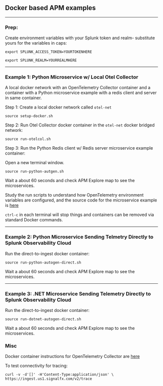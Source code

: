 ## Docker based APM examples

---
### Prep:
Create environment variables with your Splunk token and realm- substitute yours for the variables in caps:  
```
export SPLUNK_ACCESS_TOKEN=YOURTOKENHERE
```
```
export SPLUNK_REALM=YOURREALMHERE
```

---
### Example 1: Python Microservice w/ Local Otel Collector
A local docker network with an OpenTelemetry Collector container and a container with a Python microservice example with a redis client and server in same container.  

Step 1: Create a local docker network called `otel-net`  
```
source setup-docker.sh
```

Step 2: Run Otel Collector docker container in the `otel-net` docker bridged network:
```
source run-otelcol.sh
```

Step 3: Run the Python Redis client w/ Redis server microservice example container:

Open a new terminal window.  

```
source run-python-autgen.sh
```

Wait a about 60 seconds and check APM Explore map to see the microservices.

Study the run scripts to understand how OpenTelemetry environment variables are configured, and the source code for the microservice example is [here](https://github.com/signalfx/otelworkshop/tree/main/k8s/python/tools/autogen)  

`ctrl-c` in each terminal will stop things and containers can be removed via standard Docker commands.

---
### Example 2: Python Microservice Sending Telmetry Directly to Splunk Observability Cloud  

Run the direct-to-ingest docker container:
```
source run-python-autogen-direct.sh 
```
Wait a about 60 seconds and check APM Explore map to see the microservices.

---
### Example 3: .NET Microservice Sending Telemetry Directly to Splunk Observability Cloud

Run the direct-to-ingest docker container:
```
source run-dotnet-autogen-direct.sh 
```
Wait a about 60 seconds and check APM Explore map to see the microservices.


### Misc

Docker container instructions for OpenTelemetry Collector are [here](https://github.com/signalfx/splunk-otel-collector/blob/main/docs/getting-started/linux-manual.md)

To test connectivity for tracing:  
```
curl -v -d'[]' -H'Content-Type:application/json' \
https://ingest.us1.signalfx.com/v2/trace
```